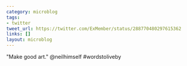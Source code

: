 ```yaml
---
category: microblog
tags:
- twitter
tweet_url: https://twitter.com/ExMember/status/288770480297615362
links: []
layout: microblog
---
```

"Make good art." @neilhimself #wordstoliveby

